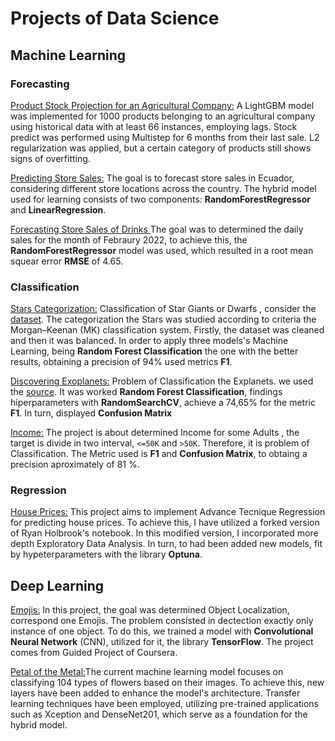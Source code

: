 # Projects of Data Science

## Machine Learning

### Forecasting


[Product Stock Projection for an Agricultural Company:](/Forecasting_LightGBM.ipynb) A LightGBM model was implemented for 1000 products belonging to an agricultural company using historical data with at least 66 instances, employing lags. Stock predict was performed using Multistep for 6 months from their last sale. L2 regularization was applied, but a certain category of products still shows signs of overfitting.

[Predicting Store Sales:](https://github.com/cristianBMJ/ProjectsDataScience/blob/main/forecasting-store-salesPB.ipynb) The goal is to forecast store sales in Ecuador, considering different store locations across the country. The hybrid model used for learning consists of two components: **RandomForestRegressor** and **LinearRegression**.


[Forecasting Store Sales of Drinks ]( https://github.com/cristianBMJ/ProjectsDataScience/blob/main/pronostico_ventas_bebidas.ipynb) The goal was to determined the  daily sales for the  month of Febraury 2022, to achieve this, the  **RandomForestRegressor** model was used, which resulted in a root mean squear error **RMSE** of 4.65.


### Classification

[Stars Categorization:]( https://github.com/cristianBMJ/ProjectsDataScience/blob/main/classification-star.ipynb)   Classification of Star Giants  or  Dwarfs , consider the  [dataset](https://www.kaggle.com/datasets/vinesmsuic/star-categorization-giants-and-dwarfs). The categorization the Stars was studied according to criteria the Morgan–Keenan (MK) classification system. Firstly, the dataset was cleaned  and then it was balanced. In order to apply  three models's Machine Learning, being **Random Forest Classification**   the one with the better results, obtaining a precision of 94% used metrics **F1**.   





[Discovering Exoplanets:](https://github.com/cristianBMJ/ProjectsDataScience/blob/main/DiscoveryExoplanets.ipynb) Problem of Classification the Explanets. we  used the [source](https://exoplanetarchive.ipac.caltech.edu/docs/API_kepcandidate_columns.html). It was worked **Random Forest Classification**, findings hiperparameters with **RandomSearchCV**, achieve a 74,65% for the metric **F1**. In turn, displayed **Confusion Matrix**

[Income:](https://github.com/cristianBMJ/ProjectsDataScience/blob/main/Ingresos.ipynb) The project is about determined Income for some Adults
, the target is divide in two interval, `<=50K` and `>50K`. Therefore,  it is problem of Classification. The Metric used is **F1** and **Confusion Matrix**, to obtaing a precision aproximately of  81 %.

### Regression


[House Prices:](https://github.com/cristianBMJ/ProjectsDataScience/blob/main/fork-of-houseprices.ipynb) This project aims to implement Advance Tecnique  Regression for predicting house prices. To achieve this, I have utilized a forked version of Ryan Holbrook's notebook. In this modified version, I incorporated more depth Exploratory Data Analysis. In turn, to had been  added new  models, fit by  hypeterparameters with the library **Optuna**.


## Deep Learning

[Emojis:](https://github.com/cristianBMJ/ProjectsDataScience/blob/main/objectoLocalization.ipynb) In this project, the goal was determined Object Localization, correspond one Emojis. The problem consisted in  dectection  exactly only instance of one object. To do this, we trained a model with **Convolutional Neural Network** (CNN), utilized for it, the library **TensorFlow**. The project  comes from Guided Project of Coursera.


[Petal of the Metal:](https://github.com/cristianBMJ/PortfolioDataScience/blob/main/petals-to-the-metal.ipynb)The current machine learning model focuses on classifying 104 types of flowers based on their images. To achieve this, new layers have been added to enhance the model's architecture. Transfer learning techniques have been employed, utilizing pre-trained applications such as Xception and DenseNet201, which serve as a foundation for the hybrid model.

 
